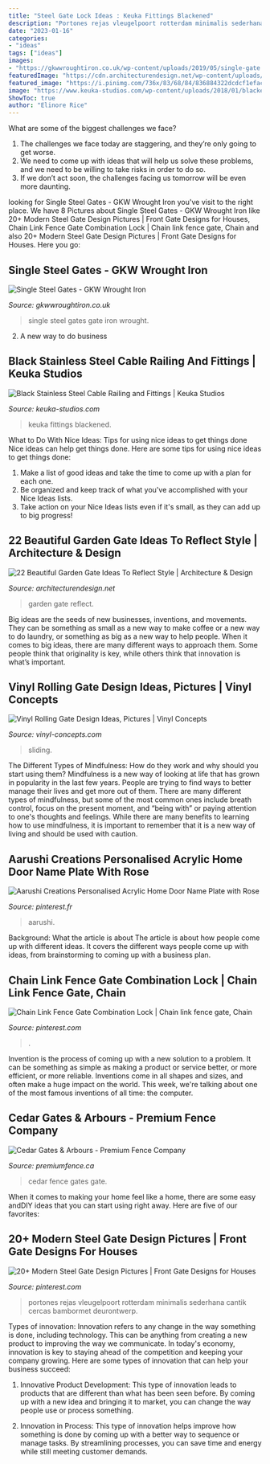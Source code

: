 ```yaml
---
title: "Steel Gate Lock Ideas : Keuka Fittings Blackened"
description: "Portones rejas vleugelpoort rotterdam minimalis sederhana cantik cercas bambormet deurontwerp"
date: "2023-01-16"
categories:
- "ideas"
tags: ["ideas"]
images:
- "https://gkwwroughtiron.co.uk/wp-content/uploads/2019/05/single-gate.jpg"
featuredImage: "https://cdn.architecturendesign.net/wp-content/uploads/2014/08/garden-gate-4.jpg"
featured_image: "https://i.pinimg.com/736x/83/68/84/836884322dcdcf1efacf8d4127d5503a.jpg"
image: "https://www.keuka-studios.com/wp-content/uploads/2018/01/blackened-stainless-steel-cable-railing-768x489.jpg"
ShowToc: true
author: "Elinore Rice"
---
```



What are some of the biggest challenges we face?
1. The challenges we face today are staggering, and they’re only going to get worse.
2. We need to come up with ideas that will help us solve these problems, and we need to be willing to take risks in order to do so.
3. If we don’t act soon, the challenges facing us tomorrow will be even more daunting.

	

		
looking for Single Steel Gates - GKW Wrought Iron you've visit to the right place. We have 8 Pictures about Single Steel Gates - GKW Wrought Iron like 20+ Modern Steel Gate Design Pictures | Front Gate Designs for Houses, Chain Link Fence Gate Combination Lock | Chain link fence gate, Chain and also 20+ Modern Steel Gate Design Pictures | Front Gate Designs for Houses. Here you go:
		
    
## Single Steel Gates - GKW Wrought Iron

<img loading=lazy src="https://gkwwroughtiron.co.uk/wp-content/uploads/2019/05/single-gate.jpg" onerror="this.onerror=null;this.src='https://tse3.mm.bing.net/th?id=OIP.KK8Q-s6YYGSqnSSVS3n7iAHaJ4&amp;pid=15.1';" alt="Single Steel Gates - GKW Wrought Iron">

_Source: gkwwroughtiron.co.uk_

>single steel gates gate iron wrought. 

	

2. A new way to do business 

    
## Black Stainless Steel Cable Railing And Fittings | Keuka Studios

<img loading=lazy src="https://www.keuka-studios.com/wp-content/uploads/2018/01/blackened-stainless-steel-cable-railing-768x489.jpg" onerror="this.onerror=null;this.src='https://tse1.mm.bing.net/th?id=OIP.DXjUZicbFjMi5C5hmobK8QHaEt&amp;pid=15.1';" alt="Black Stainless Steel Cable Railing and Fittings | Keuka Studios">

_Source: keuka-studios.com_

>keuka fittings blackened. 

	

What to Do With Nice Ideas: Tips for using nice ideas to get things done
Nice ideas can help get things done. Here are some tips for using nice ideas to get things done: 
1. Make a list of good ideas and take the time to come up with a plan for each one.
2. Be organized and keep track of what you've accomplished with your Nice Ideas lists.
3. Take action on your Nice Ideas lists even if it's small, as they can add up to big progress!

    
## 22 Beautiful Garden Gate Ideas To Reflect Style | Architecture &amp; Design

<img loading=lazy src="https://cdn.architecturendesign.net/wp-content/uploads/2014/08/garden-gate-4.jpg" onerror="this.onerror=null;this.src='https://tse3.mm.bing.net/th?id=OIP.v8dIWN7tgf6sMQfllyHVpAHaKw&amp;pid=15.1';" alt="22 Beautiful Garden Gate Ideas To Reflect Style | Architecture &amp; Design">

_Source: architecturendesign.net_

>garden gate reflect. 

	

Big ideas are the seeds of new businesses, inventions, and movements. They can be something as small as a new way to make coffee or a new way to do laundry, or something as big as a new way to help people. When it comes to big ideas, there are many different ways to approach them. Some people think that originality is key, while others think that innovation is what’s important.

    
## Vinyl Rolling Gate Design Ideas, Pictures | Vinyl Concepts

<img loading=lazy src="https://vinyl-concepts.com/wp-content/uploads/2016/06/vinyl-rolling-gate-05.jpg" onerror="this.onerror=null;this.src='https://tse1.mm.bing.net/th?id=OIP.lvny5CMbeXWhBy9mUCbh0QHaFj&amp;pid=15.1';" alt="Vinyl Rolling Gate Design Ideas, Pictures | Vinyl Concepts">

_Source: vinyl-concepts.com_

>sliding. 

	

The Different Types of Mindfulness: How do they work and why should you start using them?
Mindfulness is a new way of looking at life that has grown in popularity in the last few years. People are trying to find ways to better manage their lives and get more out of them. There are many different types of mindfulness, but some of the most common ones include breath control, focus on the present moment, and “being with” or paying attention to one's thoughts and feelings. While there are many benefits to learning how to use mindfulness, it is important to remember that it is a new way of living and should be used with caution.

    
## Aarushi Creations Personalised Acrylic Home Door Name Plate With Rose

<img loading=lazy src="https://i.pinimg.com/736x/a8/d8/23/a8d823a0c6fc181ca885674de1563edb.jpg" onerror="this.onerror=null;this.src='https://tse1.mm.bing.net/th?id=OIP.SUZhQCKtH8Mj0KJ4i_pNEAHaFa&amp;pid=15.1';" alt="Aarushi Creations Personalised Acrylic Home Door Name Plate with Rose">

_Source: pinterest.fr_

>aarushi. 

	

Background: What the article is about
The article is about how people come up with different ideas. It covers the different ways people come up with ideas, from brainstorming to coming up with a business plan.

    
## Chain Link Fence Gate Combination Lock | Chain Link Fence Gate, Chain

<img loading=lazy src="https://i.pinimg.com/736x/48/d5/7d/48d57dad8b3c6755df2de3c2bde2d347.jpg" onerror="this.onerror=null;this.src='https://tse4.mm.bing.net/th?id=OIP.cRbQJRZjekdiOT_HkviwQAAAAA&amp;pid=15.1';" alt="Chain Link Fence Gate Combination Lock | Chain link fence gate, Chain">

_Source: pinterest.com_

>. 

	

Invention is the process of coming up with a new solution to a problem. It can be something as simple as making a product or service better, or more efficient, or more reliable. Inventions come in all shapes and sizes, and often make a huge impact on the world. This week, we're talking about one of the most famous inventions of all time: the computer.

    
## Cedar Gates &amp; Arbours - Premium Fence Company

<img loading=lazy src="https://premiumfence.ca/wp-content/uploads/2020/02/525-cedar-solid-arch-top-gate-with-arbour.jpg" onerror="this.onerror=null;this.src='https://tse2.mm.bing.net/th?id=OIP.wWiYoOEUOTQgGArpCxRblwHaG8&amp;pid=15.1';" alt="Cedar Gates &amp; Arbours - Premium Fence Company">

_Source: premiumfence.ca_

>cedar fence gates gate. 

	

When it comes to making your home feel like a home, there are some easy andDIY ideas that you can start using right away. Here are five of our favorites: 

    
## 20+ Modern Steel Gate Design Pictures | Front Gate Designs For Houses

<img loading=lazy src="https://i.pinimg.com/736x/83/68/84/836884322dcdcf1efacf8d4127d5503a.jpg" onerror="this.onerror=null;this.src='https://tse2.mm.bing.net/th?id=OIP.No-_Cw4HL1knX3Rdiy_48AHaLH&amp;pid=15.1';" alt="20+ Modern Steel Gate Design Pictures | Front Gate Designs for Houses">

_Source: pinterest.com_

>portones rejas vleugelpoort rotterdam minimalis sederhana cantik cercas bambormet deurontwerp. 

	

Types of innovation:
Innovation refers to any change in the way something is done, including technology. This can be anything from creating a new product to improving the way we communicate. In today's economy, innovation is key to staying ahead of the competition and keeping your company growing. Here are some types of innovation that can help your business succeed:
1. Innovative Product Development: This type of innovation leads to products that are different than what has been seen before. By coming up with a new idea and bringing it to market, you can change the way people use or process something.

2. Innovation in Process: This type of innovation helps improve how something is done by coming up with a better way to sequence or manage tasks. By streamlining processes, you can save time and energy while still meeting customer demands.



